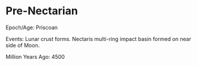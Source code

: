 # Pre-Nectarian

Epoch/Age: Priscoan

Events: Lunar crust forms. Nectaris multi-ring impact basin formed on near side of Moon.

Million Years Ago: 4500

